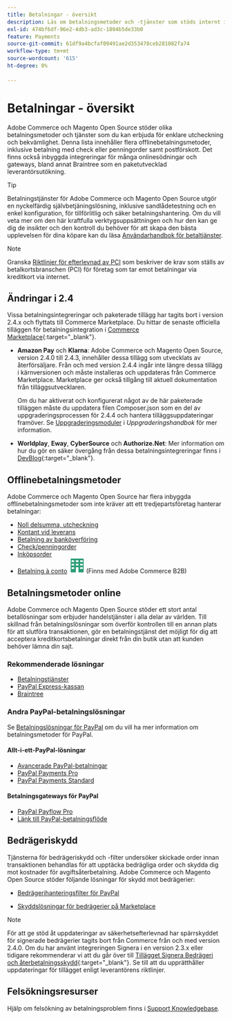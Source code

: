```yaml
---
title: Betalningar - översikt
description: Läs om betalningsmetoder och -tjänster som stöds internt i Adobe Commerce och Magento Open Source.
exl-id: 474bf6df-96e2-4db3-ad3c-1804b5de33b0
feature: Payments
source-git-commit: 61df9a4bcfaf09491ae2d353478ceb281082fa74
workflow-type: tm+mt
source-wordcount: '615'
ht-degree: 0%

---
```


# Betalningar - översikt

Adobe Commerce och Magento Open Source stöder olika betalningsmetoder och tjänster som du kan erbjuda för enklare utcheckning och bekvämlighet. Denna lista innehåller flera offlinebetalningsmetoder, inklusive betalning med check eller penningorder samt postförskott. Det finns också inbyggda integreringar för många onlinesödningar och gateways, bland annat Braintree som en paketutvecklad leverantörsutökning.

>[!TIP]
>
>Betalningstjänster för Adobe Commerce och Magento Open Source utgör en nyckelfärdig självbetjäningslösning, inklusive sandlådetestning och en enkel konfiguration, för tillförlitlig och säker betalningshantering. Om du vill veta mer om den här kraftfulla verktygsuppsättningen och hur den kan ge dig de insikter och den kontroll du behöver för att skapa den bästa upplevelsen för dina köpare kan du läsa [Användarhandbok för betaltjänster](https://experienceleague.adobe.com/docs/commerce-merchant-services/payment-services/guide-overview.html).

>[!NOTE]
>
>Granska [Riktlinjer för efterlevnad av PCI](../getting-started/compliance-pci.md) som beskriver de krav som ställs av betalkortsbranschen (PCI) för företag som tar emot betalningar via kreditkort via internet.

## Ändringar i 2.4

Vissa betalningsintegreringar och paketerade tillägg har tagits bort i version 2.4.x och flyttats till Commerce Marketplace. Du hittar de senaste officiella tilläggen för betalningsintegration i [Commerce Marketplace](https://marketplace.magento.com/extensions/payments-security.html){:target=&quot;_blank&quot;}.

- **Amazon Pay** och **Klarna**: Adobe Commerce och Magento Open Source, version 2.4.0 till 2.4.3, innehåller dessa tillägg som utvecklats av återförsäljare. Från och med version 2.4.4 ingår inte längre dessa tillägg i kärnversionen och måste installeras och uppdateras från Commerce Marketplace. Marketplace ger också tillgång till aktuell dokumentation från tilläggsutvecklaren.

  Om du har aktiverat och konfigurerat något av de här paketerade tilläggen måste du uppdatera filen Composer.json som en del av uppgraderingsprocessen för 2.4.4 och hantera tilläggsuppdateringar framöver. Se [Uppgraderingsmoduler](https://experienceleague.adobe.com/docs/commerce-operations/upgrade-guide/modules/upgrade.html) i _Uppgraderingshandbok_ för mer information.

- **Worldplay**, **Eway**, **CyberSource** och **Authorize.Net**: Mer information om hur du gör en säker övergång från dessa betalningsintegreringar finns i [DevBlog](https://community.magento.com/t5/Magento-DevBlog/Deprecation-of-Magento-core-payment-integrations/ba-p/426445){:target=&quot;_blank&quot;}.

## Offlinebetalningsmetoder

Adobe Commerce och Magento Open Source har flera inbyggda offlinebetalningsmetoder som inte kräver att ett tredjepartsföretag hanterar betalningar:

- [Noll delsumma, utcheckning](zero-subtotal-checkout.md)
- [Kontant vid leverans](cash-on-delivery.md)
- [Betalning av banköverföring](bank-transfer.md)
- [Check/penningorder](check-money-order.md)
- [Inköpsorder](purchase-order.md)
- [Betalning à conto](../b2b/enable-basic-features.md#configure-payment-on-account) ![Adobe Commerce B2B](../assets/b2b.svg) (Finns med Adobe Commerce B2B)

## Betalningsmetoder online

Adobe Commerce och Magento Open Source stöder ett stort antal betallösningar som erbjuder handelstjänster i alla delar av världen. Till skillnad från betalningslösningar som överför kontrollen till en annan plats för att slutföra transaktionen, gör en betalningstjänst det möjligt för dig att acceptera kreditkortsbetalningar direkt från din butik utan att kunden behöver lämna din sajt.

### Rekommenderade lösningar

- [Betalningstjänster](https://experienceleague.adobe.com/docs/commerce-merchant-services/payment-services/guide-overview.html)
- [PayPal Express-kassan](paypal-express-checkout.md)
- [Braintree](braintree.md)

### Andra PayPal-betalningslösningar

Se [Betalningslösningar för PayPal](paypal.md) om du vill ha mer information om betalningsmetoder för PayPal.

#### Allt-i-ett-PayPal-lösningar

- [Avancerade PayPal-betalningar](paypal-payments-advanced.md)
- [PayPal Payments Pro](paypal-payments-pro.md)
- [PayPal Payments Standard](paypal-payments-standard.md)

#### Betalningsgateways för PayPal

- [PayPal Payflow Pro](paypal-payflow-pro.md)
- [Länk till PayPal-betalningsflöde](paypal-payflow-link.md)

## Bedrägeriskydd

Tjänsterna för bedrägeriskydd och -filter undersöker skickade order innan transaktionen behandlas för att upptäcka bedrägliga order och skydda dig mot kostnader för avgiftsåterbetalning. Adobe Commerce och Magento Open Source stöder följande lösningar för skydd mot bedrägerier:

- [Bedrägerihanteringsfilter för PayPal](paypal.md#paypal-fraud-management-filters)

- [Skyddslösningar för bedrägerier på Marketplace][1]

>[!NOTE]
>
>För att ge stöd åt uppdateringar av säkerhetsefterlevnad har spärrskyddet för signerade bedrägerier tagits bort från Commerce från och med version 2.4.0. Om du har använt integreringen Signera i en version 2.3.x eller tidigare rekommenderar vi att du går över till [Tillägget Signera Bedrägeri och återbetalningsskydd](https://marketplace.magento.com/signifyd-module-connect.html){:target=&quot;_blank&quot;}. Se till att du upprätthåller uppdateringar för tillägget enligt leverantörens riktlinjer.

## Felsökningsresurser

Hjälp om felsökning av betalningsproblem finns i [Support Knowledgebase](https://experienceleague.adobe.com/docs/commerce-knowledge-base/kb/overview.html?lang=en).

[1]: https://marketplace.magento.com/catalogsearch/result?q=fraud%20protection

